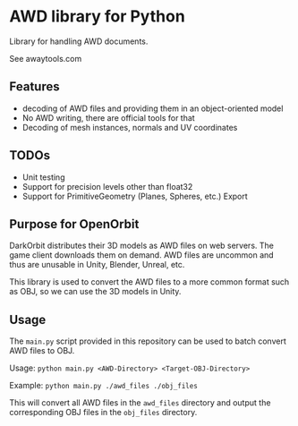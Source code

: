 # AWD library for Python

Library for handling AWD documents.

See awaytools.com

## Features
* decoding of AWD files and providing them in an object-oriented model
* No AWD writing, there are official tools for that
* Decoding of mesh instances, normals and UV coordinates

## TODOs
* Unit testing
* Support for precision levels other than float32
* Support for PrimitiveGeometry (Planes, Spheres, etc.) Export

## Purpose for OpenOrbit

DarkOrbit distributes their 3D models as AWD files on web servers. The game client downloads them on demand.
AWD files are uncommon and thus are unusable in Unity, Blender, Unreal, etc.

This library is used to convert the AWD files to a more common format such as OBJ, so we can use the 3D models in Unity.

## Usage
The `main.py` script provided in this repository can be used to batch convert AWD files to OBJ.

Usage: `python main.py <AWD-Directory> <Target-OBJ-Directory>`

Example: `python main.py ./awd_files ./obj_files`

This will convert all AWD files in the `awd_files` directory and output the corresponding OBJ files in the `obj_files` directory.

